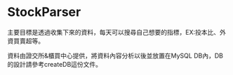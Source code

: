 # StockParser

主要目標是透過收集下來的資料，每天可以搜尋自己想要的指標，EX:投本比、外資買賣超等。

資料由證交所&櫃買中心提供，將資料內容分析以後並放置在MySQL DB內，DB的設計請參考createDB這份文件。